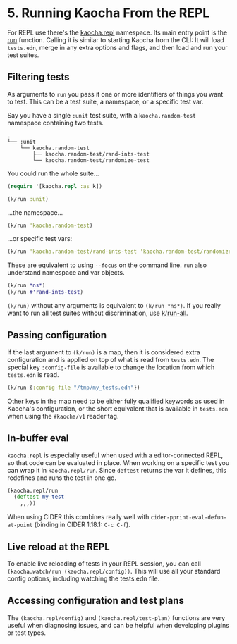# 5. Running Kaocha From the REPL

For REPL use there's the
[kaocha.repl](https://cljdoc.xyz/d/lambdaisland/kaocha/CURRENT/api/kaocha.repl)
namespace. Its main entry point is the
[run](https://cljdoc.xyz/d/lambdaisland/kaocha/CURRENT/api/kaocha.repl#run)
function. Calling it is similar to starting Kaocha from the CLI: It will load
`tests.edn`, merge in any extra options and flags, and then load and run your
test suites.

## Filtering tests

As arguments to `run` you pass it one or more identifiers of things you want to
test. This can be a test suite, a namespace, or a specific test var.

Say you have a single `:unit` test suite, with a `kaocha.random-test` namespace
containing two tests.

```
.
└── :unit
    └── kaocha.random-test
        ├── kaocha.random-test/rand-ints-test
        └── kaocha.random-test/randomize-test

```

You could run the whole suite...

``` clojure
(require '[kaocha.repl :as k])

(k/run :unit)
```

...the namespace...

``` clojure
(k/run 'kaocha.random-test)
```

...or specific test vars:

``` clojure
(k/run 'kaocha.random-test/rand-ints-test 'kaocha.random-test/randomize-test)
```

These are equivalent to using `--focus` on the command line. `run` also
understand namespace and var objects.


``` clojure
(k/run *ns*)
(k/run #'rand-ints-test)
```

`(k/run)` without any arguments is equivalent to `(k/run *ns*)`. If you really want to run all test suites without discrimination, use [k/run-all](https://cljdoc.org/d/lambdaisland/kaocha/CURRENT/api/kaocha.repl#run-all).


## Passing configuration

If the last argument to `(k/run)` is a map, then it is considered extra
configuration and is applied on top of what is read from `tests.edn`. The
special key `:config-file` is available to change the location from which
`tests.edn` is read.

``` clojure
(k/run {:config-file "/tmp/my_tests.edn"})
```

Other keys in the map need to be either fully qualified keywords as used in
Kaocha's configuration, or the short equivalent that is available in `tests.edn`
when using the `#kaocha/v1` reader tag.

## In-buffer eval

`kaocha.repl` is especially useful when used with a editor-connected REPL, so
that code can be evaluated in place. When working on a specific test you can
wrap it in `kaocha.repl/run`. Since `deftest` returns the var it defines, this
redefines and runs the test in one go.

``` clojure
(kaocha.repl/run
  (deftest my-test
    ,,,))
```

When using CIDER this combines really well with
`cider-pprint-eval-defun-at-point` (binding in CIDER 1.18.1: `C-c C-f`).

## Live reload at the REPL

To enable live reloading of tests in your REPL session, you can call 
`(kaocha.watch/run (kaocha.repl/config))`. This will use all your standard 
config options, including watching the tests.edn file.

## Accessing configuration and test plans

The `(kaocha.repl/config)` and `(kaocha.repl/test-plan)` functions are very
useful when diagnosing issues, and can be helpful when developing plugins or
test types.
